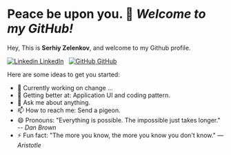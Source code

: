 # Peace be upon you. 👋 _Welcome to my GitHub!_

Hey, This is **Serhiy Zelenkov**, and welcome to my Github profile.

[![Linkedin](https://i.stack.imgur.com/gVE0j.png) LinkedIn](https://www.linkedin.com/in/serhiyzelenkov/)
&nbsp;
[![GitHub](https://i.stack.imgur.com/tskMh.png) GitHub](https://github.com/szelenkov)
&nbsp;

Here are some ideas to get you started:

- 🔭 Currently working on change ...
- 🌱 Getting better at: Application UI and coding pattern.<!-- - 👯 Looking to collaborate on ... --><!-- - 🤔 Looking for help with ... -->
- 💬 Ask me about anything.
- 📫 How to reach me: Send a pigeon.
- 😄 Pronouns: "Everything is possible. The impossible just takes longer." -- _Dan Brown_
- ⚡ Fun fact: "The more you know, the more you know you don't know." ― _Aristotle_
